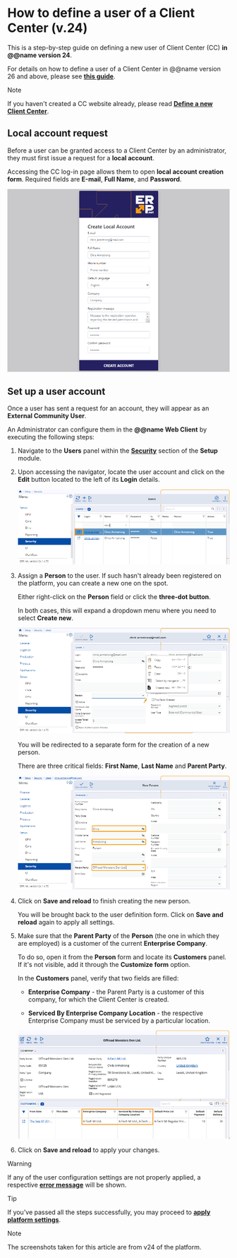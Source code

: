 # How to define a user of a Client Center (v.24)

This is a step-by-step guide on defining a new user of Client Center (CC) **in @@name version 24**.

For details on how to define a user of a Client Center in @@name version 26 and above, please see **[this guide](setup-a-new-user-account-v26.md)**.

> [!NOTE]
> 
> If you haven't created a CC website already, please read **[Define a new Client Center](define-a-new-cc.md)**.

## Local account request

Before a user can be granted access to a Client Center by an administrator, they must first issue a request for a **local account**. 

Accessing the CC log-in page allows them to open **local account creation form**. Required fields are **Е-mail**, **Full Name**, and **Password**.

![picture](pictures/Setup_user_account_02_04.png)

## Set up a user account

Once a user has sent a request for an account, they will appear as an **External Community User**.

An Administrator can configure them in the **@@name Web Client** by executing the following steps:

1. Navigate to the **Users** panel within the **[Security](/modules/system/security/index.md)** section of the **Setup** module.

2. Upon accessing the navigator, locate the user account and click on the **Edit** button located to the left of its **Login** details.

   ![picture](pictures/Setup_User_table_02_04.png)

3. Assign a **Person** to the user. If such hasn't already been registered on the platform, you can create a new one on the spot.
   
   Either right-click on the **Person** field or click the **three-dot button**.

   In both cases, this will expand a dropdown menu where you need to select **Create new**.
   
   ![picture](pictures/Setup_user_create_person_01_04.png)

   You will be redirected to a separate form for the creation of a new person.

   There are three critical fields: **First Name**, **Last Name** and **Parent Party**.

   ![picture](pictures/Setup_user_create_person_fields_01_04.png)

4. Click on **Save and reload** to finish creating the new person.
   
   You will be brought back to the user definition form. Click on **Save and reload** again to apply all settings.

5. Make sure that the **Parent Party** of the **Person** (the one in which they are employed) is a customer of the current **Enterprise Company**.
   
   To do so, open it from the **Person** form and locate its **Customers** panel. If it's not visible, add it through the **Customize form** option.

   In the **Customers** panel, verify that two fields are filled:

   * **Enterprise Company** - the Parent Party is a customer of this company, for which the Client Center is created.

   * **Serviced By Enterprise Company Location** - the respective Enterprise Company must be serviced by a particular location.

   ![picture](pictures/customer.png)

6. Click on **Save and reload** to apply your changes.


> [!Warning]
> 
> If any of the user configuration settings are not properly applied, a respective **[error message](https://docs.erp.net/tech/modules/crm/clientcenter/reference.html#error-exception-codes)** will be shown. 

> [!TIP]
> 
> If you've passed all the steps successfully, you may proceed to **[apply platform settings](apply-platform-settings.md)**. 

> [!NOTE]
> 
> The screenshots taken for this article are from v24 of the platform.

